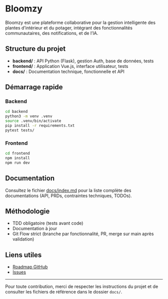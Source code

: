 # Bloomzy

Bloomzy est une plateforme collaborative pour la gestion intelligente des plantes d’intérieur et du potager, intégrant des fonctionnalités communautaires, des notifications, et de l’IA.

## Structure du projet

- **backend/** : API Python (Flask), gestion Auth, base de données, tests
- **frontend/** : Application Vue.js, interface utilisateur, tests
- **docs/** : Documentation technique, fonctionnelle et API

## Démarrage rapide

### Backend
```zsh
cd backend
python3 -m venv .venv
source .venv/bin/activate
pip install -r requirements.txt
pytest tests/
```

### Frontend
```zsh
cd frontend
npm install
npm run dev
```

## Documentation
Consultez le fichier [docs/index.md](docs/index.md) pour la liste complète des documentations (API, PRDs, contraintes techniques, TODOs).

## Méthodologie
- TDD obligatoire (tests avant code)
- Documentation à jour
- Git Flow strict (branche par fonctionnalité, PR, merge sur main après validation)

## Liens utiles
- [Roadmap GitHub](https://github.com/MrRaph/Bloomzy/projects/3)
- [Issues](https://github.com/MrRaph/Bloomzy/issues)

---
Pour toute contribution, merci de respecter les instructions du projet et de consulter les fichiers de référence dans le dossier `docs/`.
